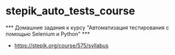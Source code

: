 # stepik_auto_tests_course
*** Домашние задания к курсу "Автоматизация тестирования с помощью Selenium и Python" ***
* https://stepik.org/course/575/syllabus

